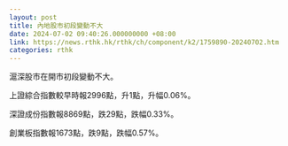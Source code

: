 ```yaml
---
layout: post
title: 內地股市初段變動不大
date: 2024-07-02 09:40:26.000000000 +08:00
link: https://news.rthk.hk/rthk/ch/component/k2/1759890-20240702.htm
categories: rthk
---
```


滬深股市在開市初段變動不大。

上證綜合指數較早時報2996點，升1點，升幅0.06%。

深證成份指數報8869點，跌29點，跌幅0.33%。

創業板指數報1673點，跌9點，跌幅0.57%。
